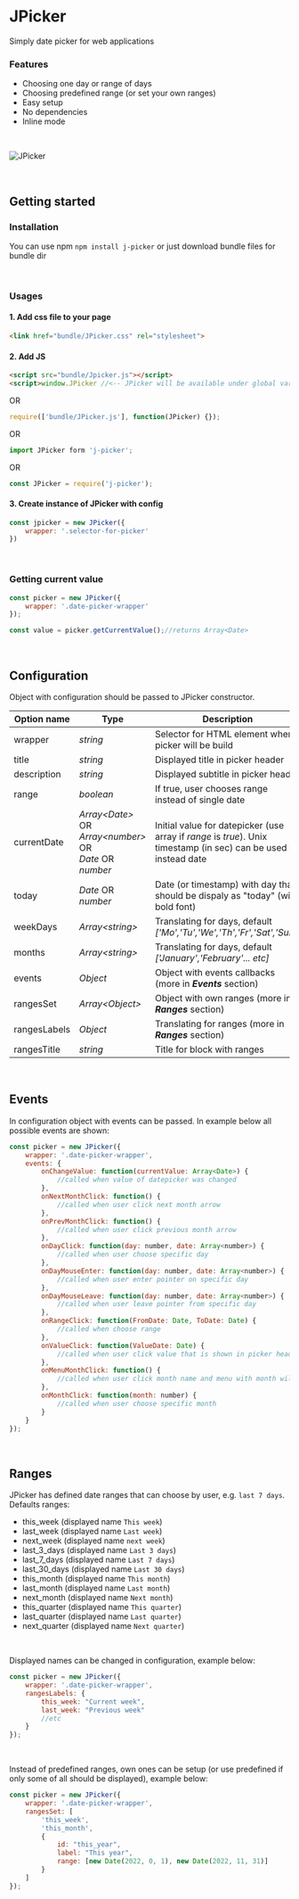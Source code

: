 # JPicker

Simply date picker for web applications

### Features
- Choosing one day or range of days 
- Choosing predefined range (or set your own ranges)
- Easy setup
- No dependencies
- Inline mode

<br />

![JPicker](https://shop.foodwork.pl/jpicker.gif)

<br />

## Getting started

### Installation

You can use npm `npm install j-picker` or just download bundle files for bundle dir

<br />

### Usages 


#### 1. Add css file to your page

```html
<link href="bundle/JPicker.css" rel="stylesheet">
```

#### 2. Add JS 

```html
<script src="bundle/Jpicker.js"></script>
<script>window.JPicker //<-- JPicker will be available under global varaiable</script>
```
OR
```javascript
require(['bundle/JPicker.js'], function(JPicker) {});
```
OR
```javascript
import JPicker form 'j-picker';
```
OR
```javascript
const JPicker = require('j-picker');
```

#### 3. Create instance of JPicker with config

```javascript
const jpicker = new JPicker({
    wrapper: '.selector-for-picker'
})
```

<br />

### Getting current value

```javascript
const picker = new JPicker({
    wrapper: '.date-picker-wrapper'
});

const value = picker.getCurrentValue();//returns Array<Date>
```

<br />

## Configuration

Object with configuration should be passed to JPicker constructor. 

| Option name | Type  | Description |
|---|---|---|
| wrapper | *string*  | Selector for HTML element where picker will be build  |   
| title | *string* | Displayed title in picker header |  
| description  | *string* | Displayed subtitle in picker header  | 
| range | *boolean* | If true, user chooses range instead of single date | 
| currentDate | *Array\<Date\>* OR<br /> *Array\<number\>* OR<br /> *Date* OR<br /> *number*  | Initial value for datepicker (use array if *range* is *true*). Unix timestamp (in sec) can be used instead date |
| today | *Date* OR<br /> *number* | Date (or timestamp) with day that should be dispaly as "today" (with bold font) |
| weekDays | *Array\<string\>* | Translating for days, default *['Mo','Tu','We','Th','Fr','Sat','Sun']* | 
| months | *Array\<string\>* | Translating for days, default *['January','February'... etc]* |
| events | *Object* | Object with events callbacks (more in ***Events*** section) |
| rangesSet | *Array\<Object\>* | Object with own ranges (more in ***Ranges*** section) |
| rangesLabels | *Object* | Translating for ranges (more in ***Ranges*** section) |
| rangesTitle | *string* | Title for block with ranges |

<br />

## Events

In configuration object with events can be passed. In example below all possible events are shown:
```javascript
const picker = new JPicker({
    wrapper: '.date-picker-wrapper',
    events: {
        onChangeValue: function(currentValue: Array<Date>) {
            //called when value of datepicker was changed 
        },
        onNextMonthClick: function() {
            //called when user click next month arrow
        },
        onPrevMonthClick: function() {
            //called when user click previous month arrow
        },
        onDayClick: function(day: number, date: Array<number>) {
            //called when user choose specific day
        },
        onDayMouseEnter: function(day: number, date: Array<number>) {
            //called when user enter pointer on specific day
        },
        onDayMouseLeave: function(day: number, date: Array<number>) {
            //called when user leave pointer from specific day
        },
        onRangeClick: function(FromDate: Date, ToDate: Date) {
            //called when choose range
        },
        onValueClick: function(ValueDate: Date) {
            //called when user click value that is shown in picker header
        },
        onMenuMonthClick: function() {
            //called when user click month name and menu with month will be opened
        },
        onMonthClick: function(month: number) {
            //called when user choose specific month
        }
    }
});
```

<br />

## Ranges 

JPicker has defined date ranges that can choose by user, e.g. `last 7 days`. Defaults ranges: 
 - this_week (displayed name `This week`)
 - last_week (displayed name `Last week`)
 - next_week (displayed name `next week`)
 - last_3_days (displayed name `Last 3 days`)
 - last_7_days (displayed name `Last 7 days`)
 - last_30_days (displayed name `Last 30 days`)
 - this_month (displayed name `This month`)
 - last_month (displayed name `Last month`)
 - next_month (displayed name `Next month`)
 - this_quarter (displayed name `This quarter`)
 - last_quarter (displayed name `Last quarter`)
 - next_quarter (displayed name `Next quarter`)

<br />

Displayed names can be changed in configuration, example below:
```javascript
const picker = new JPicker({
    wrapper: '.date-picker-wrapper',
    rangesLabels: {
        this_week: "Current week",
        last_week: "Previous week"
        //etc
    }
});
```

<br />

Instead of predefined ranges, own ones can be setup (or use predefined if only some of all should be displayed), example below:
```javascript
const picker = new JPicker({
    wrapper: '.date-picker-wrapper',
    rangesSet: [
        'this_week',
        'this_month',
        {
            id: "this_year",
            label: "This year",
            range: [new Date(2022, 0, 1), new Date(2022, 11, 31)]
        }
    ]
});
```
